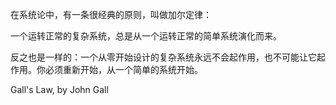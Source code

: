 在系统论中，有一条很经典的原则，叫做加尔定律：

一个运转正常的复杂系统，总是从一个运转正常的简单系统演化而来。

反之也是一样的：一个从零开始设计的复杂系统永远不会起作用，也不可能让它起作用。你必须重新开始，从一个简单的系统开始。

Gall's Law, by John Gall
